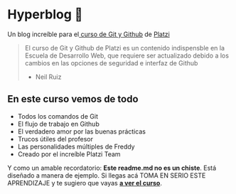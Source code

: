 # Hyperblog 💚
Un blog increíble para el[ curso de Git y Github](https://platzi.com/cursos/git-github/ " curso de Git y Github") de [Platzi](https://platzi.com/ "Platzi")
> El curso de Git y Github de Platzi es un contenido indispensble en la Escuela de Desarrollo Web, que requiere ser actualizado debido a los cambios en las opciones de seguridad e interfaz de Github
> - Neil Ruiz

## En este curso vemos de todo
* Todos los comandos de Git
* El flujo de trabajo en Github
* El verdadero amor por las buenas prácticas
* Trucos &uacute;tiles del profesor
* Las personalidades múltiples de Freddy
* Creado por el increíble Platzi Team

Y como un amable recordatorio: **Este readme.md no es un chiste**.  Est&aacute; diseñado a manera de ejemplo. Si llegas acá TOMA EN SERIO ESTE APRENDIZAJE y te sugiero que vayas [**a ver el curso**](https://platzi.com/cursos/git-github/ "a ver el curso").